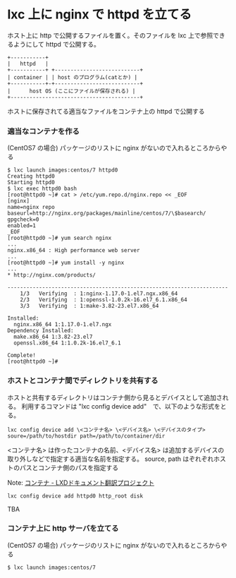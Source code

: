 # lxc 上に nginx で httpd を立てる
ホスト上に http で公開するファイルを置く。そのファイルを lxc 上で参照できるようにして httpd で公開する。

```
+-----------+
|   httpd   |
+-----------+ +---------------------------+
| container | | host のプログラム(catとか) |
+-----------+-+---------------------------+
|      host OS (ここにファイルが保存される) |
+-----------------------------------------+
```
ホストに保存されてる適当なファイルをコンテナ上の httpd で公開する

### 適当なコンテナを作る
(CentOS7 の場合) パッケージのリストに nginx がないので入れるところからやる
```
$ lxc launch images:centos/7 httpd0
Creating httpd0
Starting httpd0 
$ lxc exec httpd0 bash
[root@httpd0 ~]# cat > /etc/yum.repo.d/nginx.repo << _EOF
[nginx]
name=nginx repo
baseurl=http://nginx.org/packages/mainline/centos/7/\$basearch/
gpgcheck=0
enabled=1
_EOF
[root@httpd0 ~]# yum search nginx
...
nginx.x86_64 : High performance web server
...
[root@httpd0 ~]# yum install -y nginx
...
* http://nginx.com/products/

----------------------------------------------------------------------
    1/3   Verifying  : 1:nginx-1.17.0-1.el7.ngx.x86_64
    2/3   Verifying  : 1:openssl-1.0.2k-16.el7_6.1.x86_64
    3/3   Verifying  : 1:make-3.82-23.el7.x86_64

Installed:
  nginx.x86_64 1:1.17.0-1.el7.ngx
Dependency Installed:
  make.x86_64 1:3.82-23.el7
  openssl.x86_64 1:1.0.2k-16.el7_6.1

Complete!
[root@httpd0 ~]#
```

### ホストとコンテナ間でディレクトリを共有する
ホストと共有するディレクトリはコンテナ側から見るとデバイスとして追加される。
利用するコマンドは "lxc config device add"　で、以下のような形式をとる。
```
lxc config device add \<コンテナ名> \<デバイス名> \<デバイスのタイプ> soure=/path/to/hostdir path=/path/to/container/dir
```
\<コンテナ名> は作ったコンテナの名前、\<デバイス名> は追加するデバイスの取り外しなどで指定する適当な名前を指定する。
source, path はぞれぞれホストのパスとコンテナ側のパスを指定する

Note: [コンテナ - LXDドキュメント翻訳プロジェクト](https://lxd-ja.readthedocs.io/ja/latest/containers/)

```
lxc config device add httpd0 http_root disk
```


TBA

### コンテナ上に http サーバを立てる
(CentOS7 の場合) パッケージのリストに nginx がないので入れるところからやる
```
$ lxc launch images:centos/7

```

